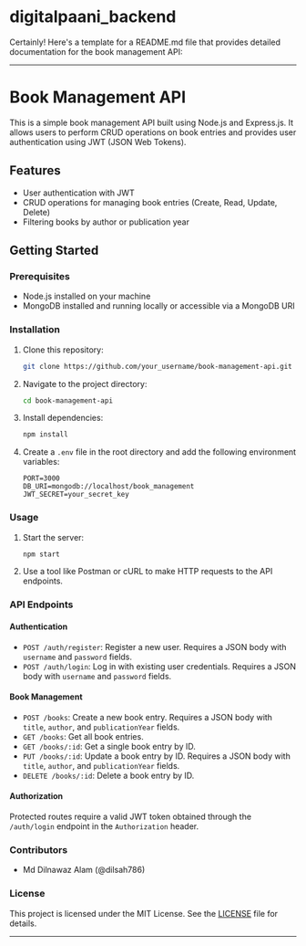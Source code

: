 # digitalpaani_backend


Certainly! Here's a template for a README.md file that provides detailed documentation for the book management API:

---

# Book Management API

This is a simple book management API built using Node.js and Express.js. It allows users to perform CRUD operations on book entries and provides user authentication using JWT (JSON Web Tokens).

## Features

- User authentication with JWT
- CRUD operations for managing book entries (Create, Read, Update, Delete)
- Filtering books by author or publication year

## Getting Started

### Prerequisites

- Node.js installed on your machine
- MongoDB installed and running locally or accessible via a MongoDB URI

### Installation

1. Clone this repository:

   ```bash
   git clone https://github.com/your_username/book-management-api.git
   ```

2. Navigate to the project directory:

   ```bash
   cd book-management-api
   ```

3. Install dependencies:

   ```bash
   npm install
   ```

4. Create a `.env` file in the root directory and add the following environment variables:

   ```plaintext
   PORT=3000
   DB_URI=mongodb://localhost/book_management
   JWT_SECRET=your_secret_key
   ```

### Usage

1. Start the server:

   ```bash
   npm start
   ```

2. Use a tool like Postman or cURL to make HTTP requests to the API endpoints.

### API Endpoints

#### Authentication

- `POST /auth/register`: Register a new user. Requires a JSON body with `username` and `password` fields.
- `POST /auth/login`: Log in with existing user credentials. Requires a JSON body with `username` and `password` fields.

#### Book Management

- `POST /books`: Create a new book entry. Requires a JSON body with `title`, `author`, and `publicationYear` fields.
- `GET /books`: Get all book entries.
- `GET /books/:id`: Get a single book entry by ID.
- `PUT /books/:id`: Update a book entry by ID. Requires a JSON body with `title`, `author`, and `publicationYear` fields.
- `DELETE /books/:id`: Delete a book entry by ID.

#### Authorization

Protected routes require a valid JWT token obtained through the `/auth/login` endpoint in the `Authorization` header.

### Contributors

- Md Dilnawaz Alam (@dilsah786)


### License

This project is licensed under the MIT License. See the [LICENSE](LICENSE) file for details.

---

